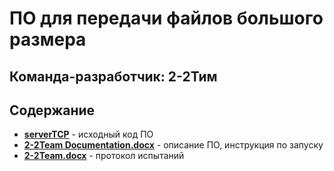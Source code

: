 # **ПО для передачи файлов большого размера**
## Команда-разработчик: 2-2Тим
## Содержание
- [__serverTCP__](https://github.com/BASTBUST40/ServerTCPbastbust/tree/main/serverTCP) - исходный код ПО
- [__2-2Team Documentation.docx__](https://github.com/Siegmeyer24/2-2Team/blob/main/2-2Team%20Documentation.docx) - описание ПО, инструкция по запуску
- [__2-2Team.docx__](https://github.com/Siegmeyer24/2-2Team/blob/main/2-2Team.docx) - протокол испытаний
